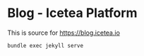 # Blog - Icetea Platform

This is source for https://blog.icetea.io

```
bundle exec jekyll serve
```
